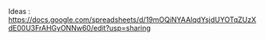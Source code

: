 Ideas : https://docs.google.com/spreadsheets/d/19mOQiNYAAlqdYsjdUYOTqZUzXdE00U3FrAHGyONNw60/edit?usp=sharing
